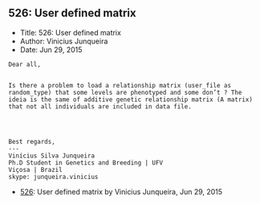 ## 526: User defined matrix

- Title: 526: User defined matrix
- Author: Vinicius Junqueira
- Date: Jun 29, 2015

```
Dear all,


Is there a problem to load a relationship matrix (user_file as random_type) that some levels are phenotyped and some don’t ? The ideia is the same of additive genetic relationship matrix (A matrix) that not all individuals are included in data file.




Best regards,
---
Vinícius Silva Junqueira
Ph.D Student in Genetics and Breeding | UFV
Viçosa | Brazil
skype: junqueira.vinicius
```

- [526](0526.md): User defined matrix by Vinicius Junqueira, Jun 29, 2015
